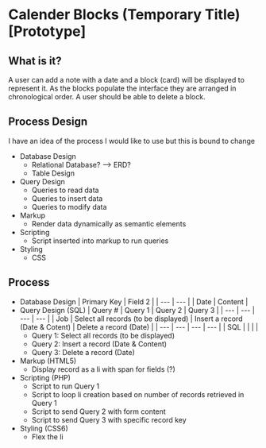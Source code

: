 # Calender Blocks (Temporary Title) [Prototype]

## What is it?
A user can add a note with a date and a block (card) will be displayed to represent it. As the blocks populate the interface they are arranged in chronological order. A user should be able to delete a block.

## Process Design 
I have an idea of the process I would like to use but this is bound to change

* Database Design
    * Relational Database? --> ERD?
    * Table Design
* Query Design
    * Queries to read data
    * Queries to insert data
    * Queries to modify data
* Markup
    * Render data dynamically as semantic elements
* Scripting
    * Script inserted into markup to run queries
* Styling
    * CSS
        
## Process

* Database Design
    | Primary Key | Field 2 |
    | --- | --- |
    | Date | Content |
* Query Design (SQL)
    | Query # | Query 1 | Query 2 | Query 3 |
    | --- | --- | --- | --- |
    | Job | Select all records (to be displayed) | Insert a record (Date & Cotent) | Delete a record (Date) |
    | --- | --- | --- | --- |
    | SQL | | | |
    * Query 1: Select all records (to be displayed)
    * Query 2: Insert a record (Date & Content)
    * Query 3: Delete a record (Date)
* Markup (HTML5)
    * Display record as a li with span for fields (?)
* Scripting (PHP)
    * Script to run Query 1
    * Script to loop li creation based on number of records retrieved in Query 1
    * Script to send Query 2 with form content
    * Script to send Query 3 with specific record key
* Styling (CSS6)
    * Flex the li